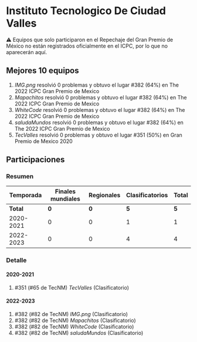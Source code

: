 # Instituto Tecnologico De Ciudad Valles

:warning: Equipos que solo participaron en el Repechaje del Gran Premio de México no están registrados oficialmente en el ICPC, por lo que no aparecerán aquí.

## Mejores 10 equipos

1. _IMG.png_ resolvió 0 problemas y obtuvo el lugar #382 (64%) en The 2022 ICPC Gran Premio de Mexico
1. _Mapachitos_ resolvió 0 problemas y obtuvo el lugar #382 (64%) en The 2022 ICPC Gran Premio de Mexico
1. _WhiteCode_ resolvió 0 problemas y obtuvo el lugar #382 (64%) en The 2022 ICPC Gran Premio de Mexico
1. _saludaMundos_ resolvió 0 problemas y obtuvo el lugar #382 (64%) en The 2022 ICPC Gran Premio de Mexico
1. _TecValles_ resolvió 0 problemas y obtuvo el lugar #351 (50%) en Gran Premio de Mexico 2020

## Participaciones

### Resumen

| Temporada | Finales mundiales | Regionales | Clasificatorios | Total |
| --- | --- | --- | --- | --- |
| **Total** | **0** | **0** | **5** | **5** |
| 2020-2021 | 0 | 0 | 1 | 1 |
| 2022-2023 | 0 | 0 | 4 | 4 |

### Detalle

#### 2020-2021

1. #351 (#65 de TecNM) _TecValles_ (Clasificatorio)

#### 2022-2023

1. #382 (#82 de TecNM) _IMG.png_ (Clasificatorio)
1. #382 (#82 de TecNM) _Mapachitos_ (Clasificatorio)
1. #382 (#82 de TecNM) _WhiteCode_ (Clasificatorio)
1. #382 (#82 de TecNM) _saludaMundos_ (Clasificatorio)




